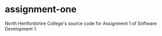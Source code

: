# assignment-one
North Hertfordshire College's source code for Assignment 1 of Software Development 1.
